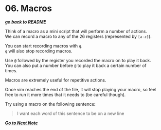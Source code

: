 # 06. Macros 

[***go back to README***](README.md)

Think of a macro as a mini script that will perform a number of actions.  
We can record a macro to any of the 26 registers (represented by `[a-z]`).

You can start recording macros with `q`.  
`q` will also stop recording macros.

Use `@` followed by the register you recorded the macro on to play it back.  
You can also put a number before `@` to play it back a certain number of times.

Macros are extremely useful for repetitive actions.

Once vim reaches the end of the file, it will stop playing your macro, so feel
free to run it more times that it needs to (be careful though).

Try using a macro on the following sentence:

>I want each word of this sentence to be on a new line

[***Go to Next Note***](07-marks.md)
